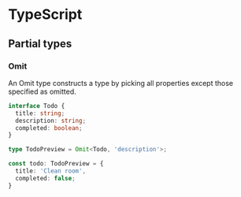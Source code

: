 # TypeScript

## Partial types

### Omit

An Omit type constructs a type by picking all properties except those specified as omitted.

```ts
interface Todo {
  title: string;
  description: string;
  completed: boolean;
}

type TodoPreview = Omit<Todo, 'description'>;

const todo: TodoPreview = {
  title: 'Clean room',
  completed: false;
}
```